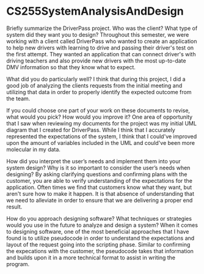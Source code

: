 # CS255SystemAnalysisAndDesign

Briefly summarize the DriverPass project. Who was the client? What type of system did they want you to design? 
Throughout this semester, we were working with a client called DriverPass who wanted to create an application to help new drivers with learning to drive and passing their driver's test on the first attempt. They wanted an application that can connect driver's with driving teachers and also provide new drivers with the most up-to-date DMV information so that they know what to expect.

What did you do particularly well?
I think that during this project, I did a good job of analyzing the clients requests from the initial meeting and utilizing that data in order to properly identify the expected outcome from the team.

If you could choose one part of your work on these documents to revise, what would you pick? How would you improve it?
One area of opportunity that I saw when reviewing my documents for the project was my initial UML diagram that I created for DriverPass. While I think that I accurately represented the expectations of the system, I think that I could've improved upon the amount of variables included in the UML and could've been more molecular in my data.

How did you interpret the user’s needs and implement them into your system design? Why is it so important to consider the user’s needs when designing?
By asking clarifying questions and confirming plans with the customer, you are able to verify understanding of the expectations for the application. Often times we find that customers know what they want, but aren't sure how to make it happen. It is that absence of understanding that we need to alleviate in order to ensure that we are delivering a proper end result.

How do you approach designing software? What techniques or strategies would you use in the future to analyze and design a system?
When it comes to designing software, one of the most beneficial approaches that I have found is to utilize pseudocode in order to understand the expectations and layout of the request going into the scripting phase. Similar to confirming the expecations with the customer, the pseudocode takes that information and builds upon it in a more technical format to assist in writing the program.

